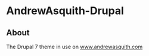 AndrewAsquith-Drupal
=======================

About
-----
The Drupal 7 theme in use on www.andrewasquith.com